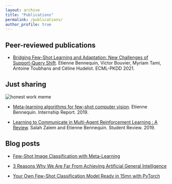 ```yaml
---
layout: archive
title: "Publications"
permalink: /publications/
author_profile: true
---
```


## Peer-reviewed publications

- [Bridging Few-Shot Learning and Adaptation: New Challenges of Support-Query Shift](https://arxiv.org/pdf/2105.11804.pdf). Etienne Bennequin, Victor Bouvier, Myriam Tami, Antoine Toubhans and Céline Hudelot. ECML-PKDD 2021.

## Just sharing 

![honest work meme](https://ebennequin.github.io/images/its-honest-work.gif)

- [Meta-learning algorithms for few-shot computer vision](https://arxiv.org/pdf/1909.13579.pdf).
Etienne Bennequin. Internship Report. 2019.
  
- [Learning to Communicate in Multi-Agent Reinforcement Learning : A Review](https://arxiv.org/pdf/1911.05438). Salah Zaïem and Etienne Bennequin.
Student Review. 2019.

## Blog posts

- [Few-Shot Image Classification with Meta-Learning](https://www.sicara.ai/blog/2019-07-30-image-classification-few-shot-meta-learning)

- [3 Reasons Why We Are Far From Achieving Artificial General Intelligence](https://www.sicara.ai/blog/artificial-general-intelligence)

- [Your Own Few-Shot Classification Model Ready in 15mn with PyTorch](https://www.sicara.ai/blog/your-few-shot-model-15mn-pytorch)
